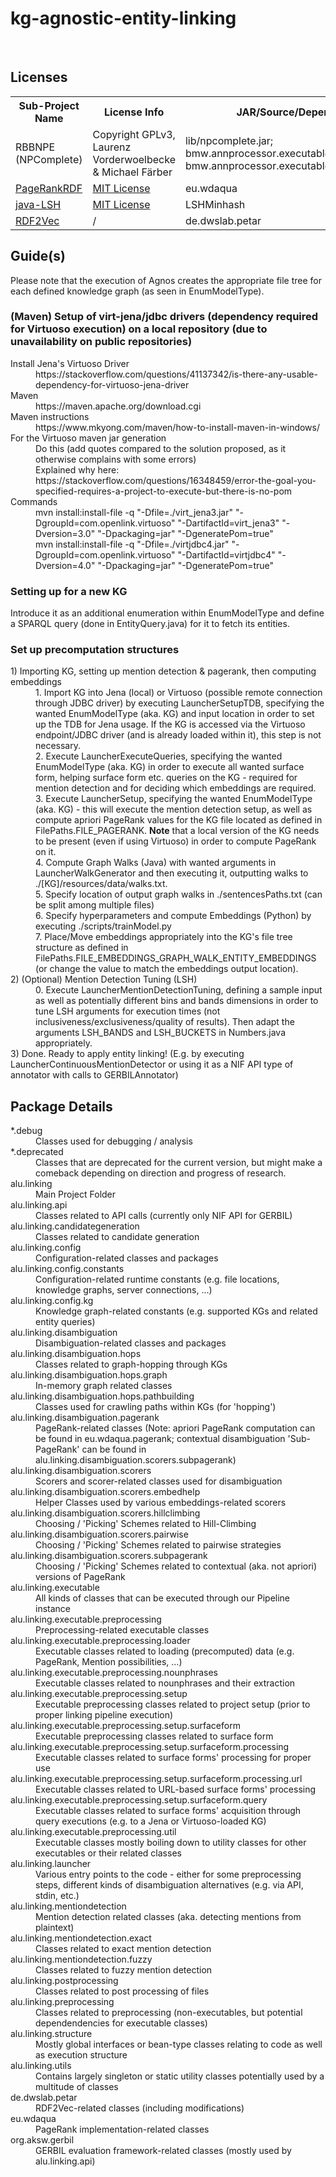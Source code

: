 # kg-agnostic-entity-linking
<body>
<br>
<h2> Licenses </h2>
 <table style="width:100%">
  <tr>
    <th>Sub-Project Name</th>
    <th>License Info</th>
    <th>JAR/Source/Dependency Location</th>
  </tr>
  <tr>
    <td>RBBNPE (NPComplete)</td>
    <td>Copyright GPLv3, Laurenz Vorderwoelbecke &amp; Michael Färber</td>
    <td>
    lib/npcomplete.jar;</br>
    bmw.annprocessor.executable.NPExtractionManager;<br>
    bmw.annprocessor.executable.NPExtractionManagerTest
    </td>
  </tr>
  <tr>
    <td><a href="https://github.com/WDAqua/PageRankRDF">PageRankRDF</a></td>
    <td><a href="https://github.com/WDAqua/PageRankRDF/blob/master/LICENSE">MIT License</a></td>
    <td>eu.wdaqua</td>
  </tr>
  <tr>
    <td><a href="https://github.com/tdebatty/java-LSH">java-LSH</a></td>
    <td><a href="https://github.com/tdebatty/java-LSH/blob/master/LICENSE.md">MIT License</a></td>
    <td>LSHMinhash</td>
  </tr>
  <tr>
  	<td><a href="http://data.dws.informatik.uni-mannheim.de/rdf2vec/">RDF2Vec</td>
  	<td>/</td>
  	<td>de.dwslab.petar</td>
  </tr>
</table> 


<h2>Guide(s)</h2>
Please note that the execution of Agnos creates the appropriate file tree for each defined knowledge graph (as seen in EnumModelType).

<h3>(Maven) Setup of virt-jena/jdbc drivers (dependency required for Virtuoso execution) on a local repository (due to unavailability on public repositories)</h3>
<dl>

<dt>Install Jena's Virtuoso Driver</dt>
	<dd>https://stackoverflow.com/questions/41137342/is-there-any-usable-dependency-for-virtuoso-jena-driver</dd>
<dt>Maven</dt>
	<dd>https://maven.apache.org/download.cgi</dd>

<dt>Maven instructions</dt>
	<dd>https://www.mkyong.com/maven/how-to-install-maven-in-windows/</dd>

<dt>For the Virtuoso maven jar generation</dt>
	<dd>Do this (add quotes compared to the solution proposed, as it otherwise complains with some errors)</dd>
	<dd>Explained why here: https://stackoverflow.com/questions/16348459/error-the-goal-you-specified-requires-a-project-to-execute-but-there-is-no-pom</dd>

<dt>Commands</dt>
	<dd>mvn install:install-file -q "-Dfile=./virt_jena3.jar" "-DgroupId=com.openlink.virtuoso" "-DartifactId=virt_jena3" "-Dversion=3.0" "-Dpackaging=jar" "-DgeneratePom=true"</dd>
	<dd>mvn install:install-file -q "-Dfile=./virtjdbc4.jar" "-DgroupId=com.openlink.virtuoso" "-DartifactId=virtjdbc4" "-Dversion=4.0" "-Dpackaging=jar" "-DgeneratePom=true"</dd>

</dl>

<h3>Setting up for a new KG</h3>
Introduce it as an additional enumeration within EnumModelType and define a SPARQL query (done in EntityQuery.java) for it to fetch its entities.
</br>
<h3>Set up precomputation structures</h3>
<dl>

<dt>1) Importing KG, setting up mention detection & pagerank, then computing embeddings</dt>
	<dd>1. Import KG into Jena (local) or Virtuoso (possible remote connection through JDBC driver) by executing LauncherSetupTDB, specifying the wanted EnumModelType (aka. KG) and input location in order to set up the TDB for Jena usage. If the KG is accessed via the Virtuoso endpoint/JDBC driver (and is already loaded within it), this step is not necessary.</dd>
	<dd>2. Execute LauncherExecuteQueries, specifying the wanted EnumModelType (aka. KG) in order to execute all wanted surface form, helping surface form etc. queries on the KG - required for mention detection and for deciding which embeddings are required.</dd>
	<dd>3. Execute LauncherSetup, specifying the wanted EnumModelType (aka. KG) - this will execute the mention detection setup, as well as compute apriori PageRank values for the KG file located as defined in FilePaths.FILE_PAGERANK. <b>Note</b> that a local version of the KG needs to be present (even if using Virtuoso) in order to compute PageRank on it.</dd>
	<dd>4. Compute Graph Walks (Java) with wanted arguments in LauncherWalkGenerator and then executing it, outputting walks to ./[KG]/resources/data/walks.txt.</dd>
	<dd>5. Specify location of output graph walks in ./sentencesPaths.txt (can be split among multiple files)</dd>
	<dd>6. Specify hyperparameters and compute Embeddings (Python) by executing ./scripts/trainModel.py</dd>
	<dd>7. Place/Move embeddings appropriately into the KG's file tree structure as defined in FilePaths.FILE_EMBEDDINGS_GRAPH_WALK_ENTITY_EMBEDDINGS (or change the value to match the embeddings output location).</dd>

<dt>2) (Optional) Mention Detection Tuning (LSH)</dt> 
	<dd>0. Execute LauncherMentionDetectionTuning, defining a sample input as well as potentially different bins and bands dimensions in order to tune LSH arguments for execution times (not inclusiveness/exclusiveness/quality of results). Then adapt the arguments LSH_BANDS and LSH_BUCKETS in Numbers.java appropriately.</dd>

<dt>3) Done. Ready to apply entity linking! (E.g. by executing LauncherContinuousMentionDetector or using it as a NIF API type of annotator with calls to GERBILAnnotator)</dt>

</dl>


<h2>Package Details</h2>
<dl>
<dt>*.debug</dt>
	<dd>Classes used for debugging / analysis</dd>
<dt>*.deprecated</dt>
	<dd>Classes that are deprecated for the current version, but might make a comeback depending on direction and progress of research.</dd>
<dt>alu.linking</dt>
	<dd>Main Project Folder</dd>
<dt>alu.linking.api</dt>
	<dd>Classes related to API calls (currently only NIF API for GERBIL)</dd>
<dt>alu.linking.candidategeneration</dt>
	<dd>Classes related to candidate generation</dd>
<dt>alu.linking.config</dt>
	<dd>Configuration-related classes and packages</dd>
<dt>alu.linking.config.constants</dt>
	<dd>Configuration-related runtime constants (e.g. file locations, knowledge graphs, server connections, ...)</dd>
<dt>alu.linking.config.kg</dt>
	<dd>Knowledge graph-related constants (e.g. supported KGs and related entity queries)</dd>
<dt>alu.linking.disambiguation</dt>
	<dd>Disambiguation-related classes and packages</dd>
<dt>alu.linking.disambiguation.hops</dt>
	<dd>Classes related to graph-hopping through KGs</dd>
<dt>alu.linking.disambiguation.hops.graph</dt>
	<dd>In-memory graph related classes</dd>
<dt>alu.linking.disambiguation.hops.pathbuilding</dt>
	<dd>Classes used for crawling paths within KGs (for 'hopping')</dd>
<dt>alu.linking.disambiguation.pagerank	<dd></dt>
	<dd>PageRank-related classes (Note: apriori PageRank computation can be found in eu.wdaqua.pagerank; contextual disambiguation 'Sub-PageRank' can be found in alu.linking.disambiguation.scorers.subpagerank)</dd>
<dt>alu.linking.disambiguation.scorers</dt>
	<dd>Scorers and scorer-related classes used for disambiguation</dd>
<dt>alu.linking.disambiguation.scorers.embedhelp</dt>
	<dd>Helper Classes used by various embeddings-related scorers</dd>
<dt>alu.linking.disambiguation.scorers.hillclimbing</dt>
	<dd>Choosing / 'Picking' Schemes related to Hill-Climbing</dd>
<dt>alu.linking.disambiguation.scorers.pairwise</dt>
	<dd>Choosing / 'Picking' Schemes related to pairwise strategies</dd>
<dt>alu.linking.disambiguation.scorers.subpagerank</dt>
	<dd>Choosing / 'Picking' Schemes related to contextual (aka. not apriori) versions of PageRank</dd>
<dt>alu.linking.executable</dt>
	<dd>All kinds of classes that can be executed through our Pipeline instance</dd>
<dt>alu.linking.executable.preprocessing</dt>
	<dd>Preprocessing-related executable classes</dd>
<dt>alu.linking.executable.preprocessing.loader</dt>
	<dd>Executable classes related to loading (precomputed) data (e.g. PageRank, Mention possibilities, ...)</dd>
<dt>alu.linking.executable.preprocessing.nounphrases</dt>
	<dd>Executable classes related to nounphrases and their extraction</dd>
<dt>alu.linking.executable.preprocessing.setup</dt>
	<dd>Executable preprocessing classes related to project setup (prior to proper linking pipeline execution)</dd>
<dt>alu.linking.executable.preprocessing.setup.surfaceform</dt>
	<dd>Executable preprocessing classes related to surface form</dd>
<dt>alu.linking.executable.preprocessing.setup.surfaceform.processing</dt>
	<dd>Executable classes related to surface forms' processing for proper use</dd>
<dt>alu.linking.executable.preprocessing.setup.surfaceform.processing.url</dt>
	<dd>Executable classes related to URL-based surface forms' processing</dd>
<dt>alu.linking.executable.preprocessing.setup.surfaceform.query</dt>
	<dd>Executable classes related to surface forms' acquisition through query executions (e.g. to a Jena or Virtuoso-loaded KG)</dd>
<dt>alu.linking.executable.preprocessing.util</dt>
	<dd>Executable classes mostly boiling down to utility classes for other executables or their related classes</dd>
<dt>alu.linking.launcher</dt>
	<dd>Various entry points to the code - either for some preprocessing steps, different kinds of disambiguation alternatives (e.g. via API, stdin, etc.)</dd>
<dt>alu.linking.mentiondetection</dt>
	<dd>Mention detection related classes (aka. detecting mentions from plaintext)</dd>
<dt>alu.linking.mentiondetection.exact</dt>
	<dd>Classes related to exact mention detection</dd>
<dt>alu.linking.mentiondetection.fuzzy</dt>
	<dd>Classes related to fuzzy mention detection</dd>
<dt>alu.linking.postprocessing</dt>
	<dd>Classes related to post processing of files</dd>
<dt>alu.linking.preprocessing</dt>
	<dd>Classes related to preprocessing (non-executables, but potential dependendencies for executable classes)</dd>
<dt>alu.linking.structure</dt>
	<dd>Mostly global interfaces or bean-type classes relating to code as well as execution structure</dd>
<dt>alu.linking.utils</dt>
	<dd>Contains largely singleton or static utility classes potentially used by a multitude of classes</dd>
<dt>de.dwslab.petar</dt>
	<dd>RDF2Vec-related classes (including modifications)</dd>
<dt>eu.wdaqua</dt>
	<dd>PageRank implementation-related classes</dd>
<dt>org.aksw.gerbil</dt>
	<dd>GERBIL evaluation framework-related classes (mostly used by alu.linking.api)</dd>
</dl>
</body>